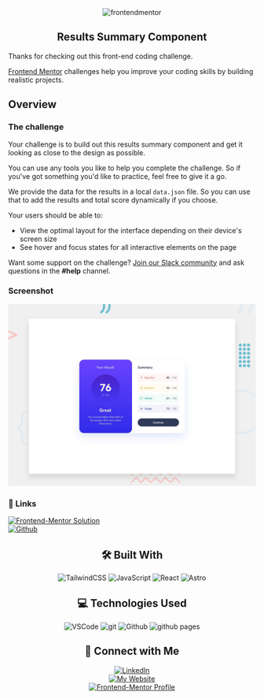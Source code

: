 <div align="center">
<img src="https://www.frontendmentor.io/static/images/logo-mobile.svg" alt="frontendmentor" width="80">
<h2 align="center">Results Summary Component</h2>
</div>

Thanks for checking out this front-end coding challenge.

[Frontend Mentor](https://www.frontendmentor.io) challenges help you improve your coding skills by building realistic projects.

## Overview

### The challenge

Your challenge is to build out this results summary component and get it looking as close to the design as possible.

You can use any tools you like to help you complete the challenge. So if you've got something you'd like to practice, feel free to give it a go.

We provide the data for the results in a local `data.json` file. So you can use that to add the results and total score dynamically if you choose.

Your users should be able to:

- View the optimal layout for the interface depending on their device's screen size
- See hover and focus states for all interactive elements on the page

Want some support on the challenge? [Join our Slack community](https://www.frontendmentor.io/slack) and ask questions in the **#help** channel.

### Screenshot

![](./design/desktop-preview.jpg)

### 🔗 Links
<div align="left">
  <a href="https://davidochoadev.github.io/results-summary-component/" target="_blank">
    <img src="https://img.shields.io/badge/Solution%20Mentor-%20SOLUTION%20URL-f8f9f8?style=for-the-badge&logo=Frontend-Mentor&logoColor=white&labelColor=3f54a3" alt="Frontend-Mentor Solution">
  </a>
  <br>
  <a href="https://davidochoadev.github.io/results-summary-component/" target="_blank">
    <img src="https://img.shields.io/badge/GitHub%20Pages-Live%20Site%20URL-fff?style=for-the-badge&logo=github&logoColor=white&labelColor=100000" alt="Github">
  </a>
</div>

<div align="center">

<h2 align="center">🛠 Built With</h2>
<img src="https://img.shields.io/badge/Tailwind_CSS-38B2AC?style=for-the-badge&logo=tailwind-css&logoColor=white" alt="TailwindCSS">
<img src="https://img.shields.io/badge/javascript-%23323330.svg?style=for-the-badge&logo=javascript&logoColor=%23F7DF1E" alt="JavaScript">
<img src="https://img.shields.io/badge/react-%2320232a.svg?style=for-the-badge&logo=react&logoColor=%2361DAFB" alt="React">
<img src="https://img.shields.io/badge/Astro-0C1222?style=for-the-badge&logo=astro&logoColor=FDFDFE" alt="Astro">
</div>

<div align="center">
<h2 align="center">💻 Technologies Used</h2>
<img src="https://img.shields.io/badge/VSCode-0078D4?style=for-the-badge&logo=visual%20studio%20code&logoColor=white" alt="VSCode">
<img src="https://img.shields.io/badge/GIT-E44C30?style=for-the-badge&logo=git&logoColor=white" alt="git">
<img src="https://img.shields.io/badge/GitHub-100000?style=for-the-badge&logo=github&logoColor=white" alt="Github">
<img src="https://img.shields.io/badge/GitHub%20Pages-222222?style=for-the-badge&logo=GitHub%20Pages&logoColor=white" alt="github pages">
</div>

<div align="center">
<h2 align="center">👋 Connect with Me</h2>
<a href="https://www.linkedin.com/in/davidochoadev/" target="_blank">
  <img src="https://img.shields.io/badge/LinkedIn%20Profile-%20davidochoadev-ffffff?style=for-the-badge&logo=linkedin&logoColor=white&labelColor=0077B5" alt="LinkedIn">
  </img>
</a>
<br>
<a href="https://davidochoa.fly.dev" target="_blank">
  <img src="https://img.shields.io/badge/website-%20davidochoa.fly.dev%20-1e293b?style=for-the-badge&logo=About.me&logoColor=white&labelColor=33ddb3&colo=33ddb3" alt="My Website">
</a>
<br>
<a href="https://www.frontendmentor.io/profile/davidochoadev" target="_blank">
<img src="https://img.shields.io/badge/Frontend%20Mentor-%20Profile-f8f9f8?style=for-the-badge&logo=Frontend-Mentor&logoColor=white&labelColor=3f54a3" alt="Frontend-Mentor Profile">
</a>
</div>